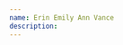 ```yaml
---
name: Erin Emily Ann Vance
description:
---
```


<div class="poem">
  <h2></h2>
  <p>

  </p>
</div>
